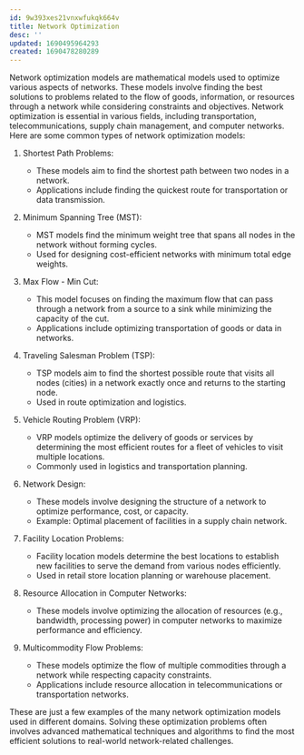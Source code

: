 ```yaml
---
id: 9w393xes21vnxwfukqk664v
title: Network Optimization
desc: ''
updated: 1690495964293
created: 1690478280289
---
```


Network optimization models are mathematical models used to optimize various aspects of networks. These models involve finding the best solutions to problems related to the flow of goods, information, or resources through a network while considering constraints and objectives. Network optimization is essential in various fields, including transportation, telecommunications, supply chain management, and computer networks. Here are some common types of network optimization models:

1. Shortest Path Problems:
   - These models aim to find the shortest path between two nodes in a network.
   - Applications include finding the quickest route for transportation or data transmission.

2. Minimum Spanning Tree (MST):
   - MST models find the minimum weight tree that spans all nodes in the network without forming cycles.
   - Used for designing cost-efficient networks with minimum total edge weights.

3. Max Flow - Min Cut:
   - This model focuses on finding the maximum flow that can pass through a network from a source to a sink while minimizing the capacity of the cut.
   - Applications include optimizing transportation of goods or data in networks.

4. Traveling Salesman Problem (TSP):
   - TSP models aim to find the shortest possible route that visits all nodes (cities) in a network exactly once and returns to the starting node.
   - Used in route optimization and logistics.

5. Vehicle Routing Problem (VRP):
   - VRP models optimize the delivery of goods or services by determining the most efficient routes for a fleet of vehicles to visit multiple locations.
   - Commonly used in logistics and transportation planning.

6. Network Design:
   - These models involve designing the structure of a network to optimize performance, cost, or capacity.
   - Example: Optimal placement of facilities in a supply chain network.

7. Facility Location Problems:
   - Facility location models determine the best locations to establish new facilities to serve the demand from various nodes efficiently.
   - Used in retail store location planning or warehouse placement.

8. Resource Allocation in Computer Networks:
   - These models involve optimizing the allocation of resources (e.g., bandwidth, processing power) in computer networks to maximize performance and efficiency.

9. Multicommodity Flow Problems:
   - These models optimize the flow of multiple commodities through a network while respecting capacity constraints.
   - Applications include resource allocation in telecommunications or transportation networks.

These are just a few examples of the many network optimization models used in different domains. Solving these optimization problems often involves advanced mathematical techniques and algorithms to find the most efficient solutions to real-world network-related challenges.